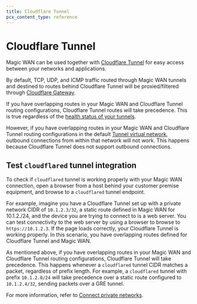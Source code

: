 ```yaml
---
title: Cloudflare Tunnel
pcx_content_type: reference
---
```


# Cloudflare Tunnel

Magic WAN can be used together with [Cloudflare Tunnel](/cloudflare-one/connections/connect-networks/) for easy access between your networks and applications.

By default, TCP, UDP, and ICMP traffic routed through Magic WAN tunnels and destined to routes behind Cloudflare Tunnel will be proxied/filtered through [Cloudflare Gateway](/cloudflare-one/policies/gateway/).

If you have overlapping routes in your Magic WAN and Cloudflare Tunnel routing configurations, Cloudflare Tunnel routes will take precedence. This is true regardless of the [health status of your tunnels](/magic-wan/reference/probe-construction/#health-state-and-prioritization).

However, if you have overlapping routes in your Magic WAN and Cloudflare Tunnel routing configurations in the default [Tunnel virtual network](/cloudflare-one/connections/connect-networks/private-net/tunnel-virtual-networks/), outbound connections from within that network will not work. This happens because Cloudflare Tunnel does not support outbound connections.

## Test `cloudflared` tunnel integration

To check if `cloudflared` tunnel is working properly with your Magic WAN connection, open a browser from a host behind your customer premise equipment, and browse to a `cloudflared` tunnel endpoint. 

For example, imagine you have a Cloudflare Tunnel set up with a private network CIDR of `10.1.2.3/32`, a static route defined in Magic WAN for 10.1.2./24,  and  the device you are trying to connect to is a web server. You can test connectivity to the web server by using a browser to browse to `https://10.1.2.3`. If the page loads correctly, your Cloudflare Tunnel is working properly. In this scenario, you have overlapping routes defined for Cloudflare Tunnel and Magic WAN.

As mentioned above, if you have overlapping routes in your Magic WAN and Cloudflare Tunnel routing configurations, Cloudflare Tunnel will take precedence. This happens whenever a `cloudflared` tunnel CIDR matches a packet, regardless of prefix length. For example, a `cloudflared` tunnel with prefix `10.1.2.0/24` will take precedence over a static route configured to `10.1.2.4/32`, sending packets over a GRE tunnel.

For more information, refer to [Connect private networks](/cloudflare-one/connections/connect-networks/private-net/connect-private-networks/).